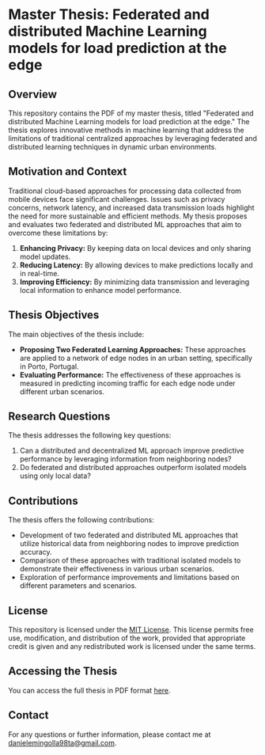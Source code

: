 # Master Thesis: Federated and distributed Machine Learning models for load prediction at the edge

## Overview

This repository contains the PDF of my master thesis, titled "Federated and distributed Machine Learning models for load prediction at the edge." The thesis explores innovative methods in machine learning that address the limitations of traditional centralized approaches by leveraging federated and distributed learning techniques in dynamic urban environments.

## Motivation and Context

Traditional cloud-based approaches for processing data collected from mobile devices face significant challenges. Issues such as privacy concerns, network latency, and increased data transmission loads highlight the need for more sustainable and efficient methods. My thesis proposes and evaluates two federated and distributed ML approaches that aim to overcome these limitations by:

1. **Enhancing Privacy:** By keeping data on local devices and only sharing model updates.
2. **Reducing Latency:** By allowing devices to make predictions locally and in real-time.
3. **Improving Efficiency:** By minimizing data transmission and leveraging local information to enhance model performance.

## Thesis Objectives

The main objectives of the thesis include:

- **Proposing Two Federated Learning Approaches:** These approaches are applied to a network of edge nodes in an urban setting, specifically in Porto, Portugal.
- **Evaluating Performance:** The effectiveness of these approaches is measured in predicting incoming traffic for each edge node under different urban scenarios.

## Research Questions

The thesis addresses the following key questions:

1. Can a distributed and decentralized ML approach improve predictive performance by leveraging information from neighboring nodes?
2. Do federated and distributed approaches outperform isolated models using only local data?

## Contributions

The thesis offers the following contributions:

- Development of two federated and distributed ML approaches that utilize historical data from neighboring nodes to improve prediction accuracy.
- Comparison of these approaches with traditional isolated models to demonstrate their effectiveness in various urban scenarios.
- Exploration of performance improvements and limitations based on different parameters and scenarios.

## License

This repository is licensed under the [MIT License](LICENSE). This license permits free use, modification, and distribution of the work, provided that appropriate credit is given and any redistributed work is licensed under the same terms.

## Accessing the Thesis

You can access the full thesis in PDF format [here](/Mingolla_Daniele_Thesis_Masters_Data_Science_2022.pdf).

## Contact

For any questions or further information, please contact me at danielemingolla98ta@gmail.com.
